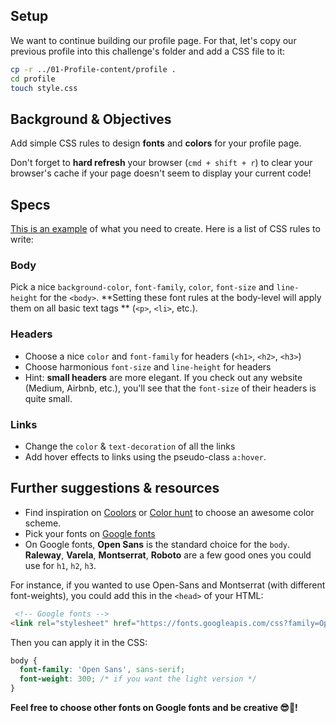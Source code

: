 ## Setup

We want to continue building our profile page. For that, let's copy our previous profile into this challenge's folder and add a CSS file to it:

```bash
cp -r ../01-Profile-content/profile .
cd profile
touch style.css
```

## Background & Objectives

Add simple CSS rules to design **fonts** and **colors** for your profile page.

Don't forget to **hard refresh** your browser (`cmd + shift + r`) to clear your browser's cache if your page doesn't seem to display your current code!

## Specs

[This is an example](http://lewagon.github.io/html-css-challenges/02-fonts-colors/) of what you need to create. Here is a list of CSS rules to write:

### Body

Pick a nice `background-color`, `font-family`, `color`, `font-size` and `line-height` for the `<body>`. **Setting these font rules at the body-level will apply them on all basic text tags ** (`<p>`, `<li>`, etc.).

### Headers

- Choose a nice `color` and `font-family` for headers (`<h1>`, `<h2>`, `<h3>`)
- Choose harmonious `font-size` and `line-height` for headers
- Hint: **small headers** are more elegant. If you check out any website (Medium, Airbnb, etc.), you'll see that the `font-size` of their headers is quite small.

### Links

- Change the `color` & `text-decoration` of all the links
- Add hover effects to links using the pseudo-class `a:hover`.

## Further suggestions & resources

- Find inspiration on [Coolors](http://coolors.co/) or [Color hunt](http://colorhunt.co/) to choose an awesome color scheme.
- Pick your fonts on [Google fonts](https://www.google.com/fonts)
- On Google fonts, **Open Sans** is the standard choice for the `body`. **Raleway**, **Varela**, **Montserrat**, **Roboto** are a few good ones you could use for `h1`, `h2`, `h3`.

For instance, if you wanted to use Open-Sans and Montserrat (with different font-weights), you could add this in the `<head>` of your HTML:


```html
 <!-- Google fonts -->
<link rel="stylesheet" href="https://fonts.googleapis.com/css?family=Open+Sans:400,300,700|Montserrat:400,700">
```

Then you can apply it in the CSS:

```css
body {
  font-family: 'Open Sans', sans-serif;
  font-weight: 300; /* if you want the light version */
}
```

**Feel free to choose other fonts on Google fonts and be creative 😎🌈!**
